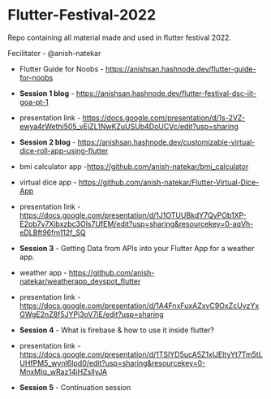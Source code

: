 # Flutter-Festival-2022
Repo containing all material made and used in flutter festival 2022.

Fecilitator - @anish-natekar

* Flutter Guide for Noobs - https://anishsan.hashnode.dev/flutter-guide-for-noobs

* **Session 1 blog** - https://anishsan.hashnode.dev/flutter-festival-dsc-iit-goa-pt-1
* presentation link - https://docs.google.com/presentation/d/1s-2VZ-ewya4rWethi505_vEjZL1NwKZuUSUb4DoUCVc/edit?usp=sharing

* **Session 2 blog** - https://anishsan.hashnode.dev/customizable-virtual-dice-roll-app-using-flutter
* bmi calculator app -https://github.com/anish-natekar/bmi_calculator
* virtual dice app - https://github.com/anish-natekar/Flutter-Virtual-Dice-App
* presentation link - https://docs.google.com/presentation/d/1J1OTUUBkdY7QvPOb1XP-E2ob7v7Xibxzbc3Ols7UfEM/edit?usp=sharing&resourcekey=0-aqVh-eDLBft96fm112f_SQ

* **Session 3** - Getting Data from APIs into your Flutter App for a weather app.
* weather app - https://github.com/anish-natekar/weatherapp_devspot_flutter
* presentation link - https://docs.google.com/presentation/d/1A4FnxFuxAZxvC9OxZcUvzYxGWgE2nZ8f5JYPj3oV7iE/edit?usp=sharing

* **Session 4** - What is firebase & how to use it inside flutter?
* presentation link - https://docs.google.com/presentation/d/1TSIYD5ucA5Z1xlJEltyYt7Tm5tLUHfPM5_wynl6Ipd0/edit?usp=sharing&resourcekey=0-MnxMIq_wRaz14iHZslIyJA

* **Session 5** - Continuation session
